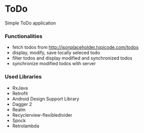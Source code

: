 # ToDo
Simple ToDo application

### Functionalities
- fetch todos from http://jsonplaceholder.typicode.com/todos
- display, modify, save locally seleced todo
- filter todos and display modified and synchronized todos
- synchronize modified todos with server

### Used Libraries
- RxJava
- Retrofit
- Android Design Support Library
- Dagger 2
- Realm
- Recyclerview-flexibledivider
- Spock
- Retrolambda

